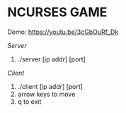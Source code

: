 # NCURSES GAME

Demo: https://youtu.be/3cGbOuRf_Dk

_Server_
1) ./server [ip addr] [port]


_Client_
1) ./client [ip addr] [port]
2) arrow keys to move
3) q to exit
